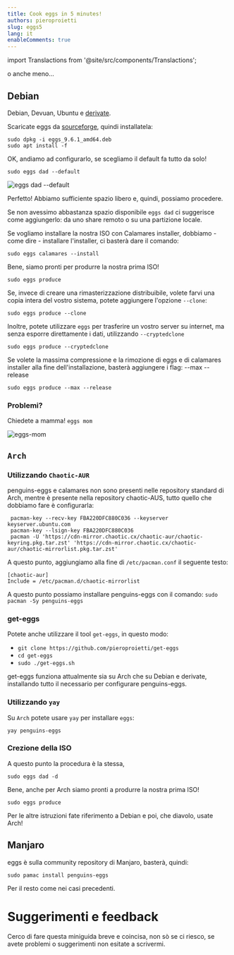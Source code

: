 ```yaml
---
title: Cook eggs in 5 minutes!
authors: pieroproietti
slug: eggs5
lang: it
enableComments: true
---
```

import Translactions from '@site/src/components/Translactions';

<Translactions />

o anche meno...

## Debian

Debian, Devuan, Ubuntu e [derivate](https://github.com/pieroproietti/penguins-eggs/blob/master/conf/derivatives.yaml).

Scaricate eggs da [sourceforge](https://sourceforge.net/projects/penguins-eggs/files/DEBS/), quindi installatela:

```
sudo dpkg -i eggs_9.6.1_amd64.deb
sudo apt install -f
```

OK, andiamo ad configurarlo, se scegliamo il default fa tutto da solo!

```
sudo eggs dad --default
```
![eggs dad --default](/images/eggs-dad-default.png)

Perfetto! Abbiamo sufficiente spazio libero e, quindi, possiamo procedere.

Se non avessimo abbastanza spazio disponibile `eggs dad` ci suggerisce come aggiungerlo: da uno share remoto o su una partizione locale.

Se vogliamo installare la nostra ISO con Calamares installer, dobbiamo - come dire - installare l'installer, ci basterà dare il comando:

```
sudo eggs calamares --install
```

Bene, siamo pronti per produrre la nostra prima ISO!

```
sudo eggs produce 
```

Se, invece di creare una rimasterizzazione distribuibile, volete farvi una copia intera del vostro sistema, potete aggiungere l'opzione `--clone`:
```
sudo eggs produce --clone
```

Inoltre, potete utilizzare `eggs` per trasferire un vostro server su internet, ma senza esporre direttamente i dati, utilizzando `--cryptedclone`
```
sudo eggs produce --cryptedclone
```

Se volete la massima compressione e la rimozione di eggs e di calamares installer alla fine dell'installazione, basterà aggiungere i flag: --max --release
```
sudo eggs produce --max --release
```

### Problemi?

Chiedete a mamma! `eggs mom`

![eggs-mom](/img/book/eggs-mom.png)

## `Arch`

### Utilizzando `Chaotic-AUR`
penguins-eggs e calamares non sono presenti nelle repository standard di Arch, mentre è presente nella repository chaotic-AUS, tutto quello che dobbiamo fare è configurarla:

```
 pacman-key --recv-key FBA220DFC880C036 --keyserver keyserver.ubuntu.com
 pacman-key --lsign-key FBA220DFC880C036
 pacman -U 'https://cdn-mirror.chaotic.cx/chaotic-aur/chaotic-keyring.pkg.tar.zst' 'https://cdn-mirror.chaotic.cx/chaotic-aur/chaotic-mirrorlist.pkg.tar.zst'
```

A questo punto, aggiungiamo alla fine di `/etc/pacman.conf` il seguente testo:
```
[chaotic-aur]
Include = /etc/pacman.d/chaotic-mirrorlist
```

A questo punto possiamo installare penguins-eggs con il comando: `sudo pacman -Sy penguins-eggs`

### get-eggs
Potete anche utilizzare il tool `get-eggs`, in questo modo:

* `git clone https://github.com/pieroproietti/get-eggs`
* `cd get-eggs`
* `sudo ./get-eggs.sh`

get-eggs funziona attualmente sia su Arch che su Debian e derivate, installando tutto il necessario per configurare penguins-eggs.


### Utilizzando `yay`

Su `Arch` potete usare `yay` per installare `eggs`:
```
yay penguins-eggs
```

### Crezione della ISO

A questo punto la procedura è la stessa, 

```
sudo eggs dad -d
```

Bene, anche per Arch siamo pronti a produrre la nostra prima ISO!

```
sudo eggs produce 
```

Per le altre istruzioni fate riferimento a Debian e poi, che diavolo, usate Arch!

## Manjaro

eggs è sulla community repository di Manjaro, basterà, quindi:

```
sudo pamac install penguins-eggs
```

Per il resto come nei casi precedenti.


# Suggerimenti e feedback

Cerco di fare questa miniguida breve e coincisa, non sò se ci riesco, se avete problemi o suggerimenti non esitate a scrivermi.



